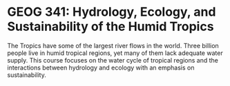 # GEOG 341: Hydrology, Ecology, and Sustainability of the Humid Tropics

The Tropics have some of the largest river flows in the world. Three billion people live in humid tropical regions, yet many of them lack adequate water supply. This course focuses on the water cycle of tropical regions and the interactions between hydrology and ecology with an emphasis on sustainability.